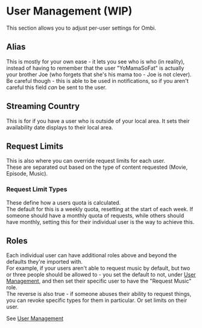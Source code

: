 # User Management (WIP)

This section allows you to adjust per-user settings for Ombi.  

## Alias

This is mostly for your own ease - it lets you see who is who (in reality), instead of having to remember that the user "YoMamaSoFat" is actually your brother Joe (who forgets that she's his mama too - Joe is not clever). Be careful though - this is able to be used in notifications, so if you aren't careful this field _can_ be sent to the user.

## Streaming Country

This is for if you have a user who is outside of your local area. It sets their availability date displays to their local area.  

## Request Limits

This is also where you can override request limits for each user.  
These are separated out based on the type of content requested (Movie, Episode, Music).  

### Request Limit Types

These define how a users quota is calculated.  
The default for this is a weekly quota, resetting at the start of each week.
If someone should have a monthly quota of requests, while others should have monthly, setting this for their individual user is the way to achieve this.

## Roles

Each individual user can have additional roles above and beyond the defaults they're imported with.  
For example, if your users aren't able to request music by default, but two or three people should be allowed to - you set the default to not, under [User Management](../../settings/usermanagement), and then set their specific user to have the "Request Music" role.  
The reverse is also true - if someone abuses their ability to request things, you can revoke specific types for them in particular. Or set limits on their user.  

See [User Management](../../settings/usermanagement)
